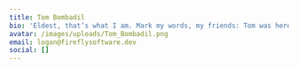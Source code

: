 ```yaml
---
title: Tom Bombadil
bio: 'Eldest, that’s what I am. Mark my words, my friends: Tom was here before the river and the trees; Tom remembers the first raindrop and the first acorn. He made paths before the Big People, and saw the little People arriving. He was here before the kings and the graves and the Barrow-wights. When the elves passed westward, Tom was here already, before the seas were bent. He knew the dark under the stars when it was fearless – before the Dark Lord came from Outside.'
avatar: /images/uploads/Tom_Bombadil.png
email: logan@fireflysoftware.dev
social: []
---
```


